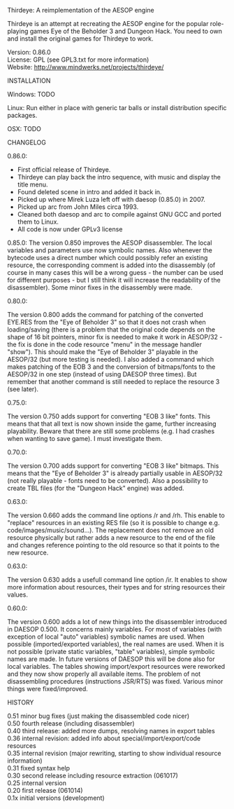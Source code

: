 Thirdeye: A reimplementation of the AESOP engine

Thirdeye is an attempt at recreating the AESOP engine for the popular
role-playing games Eye of the Beholder 3 and Dungeon Hack. You need to own and
install the original games for Thirdeye to work.

Version: 0.86.0  
License: GPL (see GPL3.txt for more information)  
Website:  http://www.mindwerks.net/projects/thirdeye/  

INSTALLATION

Windows:
TODO

Linux:
Run either in place with generic tar balls or install distribution specific packages.

OSX:
TODO

CHANGELOG

0.86.0:
* First official release of Thirdeye.
* Thirdeye can play back the intro sequence, with music and display the title menu.
* Found deleted scene in intro and added it back in.
* Picked up where Mirek Luza left off with daesop (0.85.0) in 2007.
* Picked up arc from John Miles circa 1993.
* Cleaned both daesop and arc to compile against GNU GCC and ported them to Linux.
* All code is now under GPLv3 license


0.85.0:
The version 0.850 improves the AESOP disassembler. The local variables and
parameters use now symbolic names. Also whenever the bytecode uses a direct
number which could possibly refer an existing resource, the corresponding
comment is added into the disassembly (of course in many cases this will be
a wrong guess - the number can be used for different purposes - but I still
think it will increase the readability of the disassembler). Some minor fixes
in the disassembly were made.


0.80.0:

The version 0.800 adds the command for patching of the converted EYE.RES from
the "Eye of Beholder 3" so that it does not crash when loading/saving
(there is a problem that the original code depends on the shape of 16 bit
pointers, minor fix is needed to make it work in AESOP/32 - the fix is done
in the code resource "menu" in the message handler "show"). This should make
the "Eye of Beholder 3" playable in the AESOP/32 (but more testing is needed).
I also added a command which makes patching of the EOB 3 and the conversion of
bitmaps/fonts to the AESOP/32 in one step (instead of using DAESOP three times).
But remember that another command is still needed to replace the resource 3
(see later).


0.75.0:

The version 0.750 adds support for converting "EOB 3 like" fonts. This means
that that all text is now shown inside the game, further increasing playability.
Beware that there are still some problems (e.g. I had crashes when wanting to
save game). I must investigate them.


0.70.0:

The version 0.700 adds support for converting "EOB 3 like" bitmaps. This means
that the "Eye of Beholder 3" is already partially usable in AESOP/32 (not
really playable - fonts need to be converted). Also a possibility to create
TBL files (for the "Dungeon Hack" engine) was added.


0.63.0:

The version 0.660 adds the command line options /r and /rh. This enable to
"replace" resources in an existing RES file (so it is possible to change
e.g. code/images/music/sound...). The replacement does not remove an old
resource physically but rather adds a new resource to the end of the file
and changes reference pointing to the old resource so that it points to the
new resource.


0.63.0:

The version 0.630 adds a usefull command line option /ir. It enables to show
more information about resources, their types and for string resources their
values.


0.60.0:

The version 0.600 adds a lot of new things into the disassembler introduced in
DAESOP 0.500. It concerns mainly variables. For most of variables (with
exception of local "auto" variables) symbolic names are used. When possible
(imported/exported variables), the real names are used. When it is not possible
(private static variables, "table" variables), simple symbolic names are made.
In future versions of DAESOP this will be done also for local variables.
The tables showing import/export resources were reworked and they now show
properly all available items. The problem of not disassembling procedures
(instructions JSR/RTS) was fixed. Various minor things were fixed/improved.


HISTORY

0.51  minor bug fixes (just making the disassembled code nicer)  
0.50  fourth release (including disassembler)  
0.40  third release: added more dumps, resolving names in export tables  
0.36  internal revision: added info about special/import/export/code resources  
0.35  internal revision (major rewriting, starting to show individual resource information)  
0.31  fixed syntax help  
0.30  second release including resource extraction (061017)  
0.25  internal version  
0.20  first release (061014)  
0.1x  initial versions (development)  
